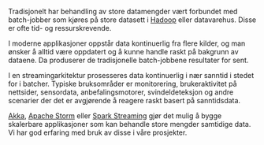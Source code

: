 Tradisjonelt har behandling av store datamengder vært forbundet med batch-jobber som kjøres på store datasett i [Hadoop](http://hadoop.apache.org/) eller datavarehus. Disse er ofte tid- og ressurskrevende.

I moderne applikasjoner oppstår data kontinuerlig fra flere kilder, og man ønsker å alltid være oppdatert og å kunne handle raskt på bakgrunn av dataene. Da produserer de tradisjonelle batch-jobbene resultater for sent.

I en streamingarkitektur prosesseres data kontinuerlig i nær sanntid i stedet for i batcher. Typiske bruksområder er monitorering, brukeraktivitet på nettsider, sensordata, anbefalingsmotorer, svindeldeteksjon og andre scenarier der det er avgjørende å reagere raskt basert på sanntidsdata.

[Akka](https://radar.bekk.no/tech2016/sprak-og-rammeverk/akka), [Apache Storm](http://storm.apache.org/) eller [Spark Streaming](http://spark.apache.org/streaming/) gjør det mulig å bygge skalerbare applikasjoner som kan behandle store mengder samtidige data. Vi har god erfaring med bruk av disse i våre prosjekter.